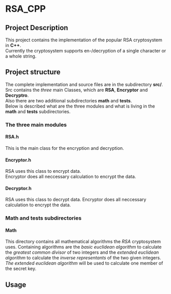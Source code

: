 # RSA_CPP

## Project Description
This project contains the implementation of the popular RSA cryptosystem in **C++**.  
Currently the cryptosystem supports en-/decryption of a single character or a whole string.  

## Project structure
The complete implementation and source files are in the subdirectory **src/**.  
Src contains the *three* main Classes, which are **RSA**, **Encryptor** and **Decryptro**.  
Also there are two additional subdirectories **math** and **tests**.  
Below is described what are the three modules and what is living in the **math** and **tests** subdirectories.

### The three main modules
#### RSA.h
This is the main class for the encryption and decryption.
#### Encryptor.h
RSA uses this class to encrypt data.   
Encryptor does all neccessary calculation to encrypt the data.
#### Decryptor.h
RSA uses this class to decrypt data.
Encryptor does all neccessary calculation to encrypt the data.  

### Math and tests subdirectories
#### Math
This directory contains all mathematical algorithms the *RSA* cryptosystem uses.
Containing algorithms are the *basic euclidean algorithm* to calculate the *greatest common divisor* of two integers and the *extended euclidean algorithm* to calculate the *inverse representants* of the two given integers. *The extended euclidean algorithm* will be used to calculate one member of the secret key.

## Usage

